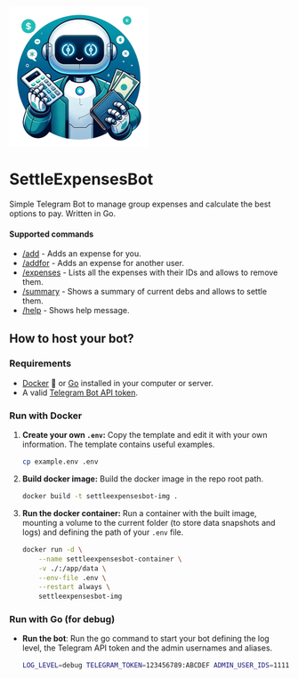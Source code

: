 <img src="./assets/bot-avatar.png" width=250/>

# SettleExpensesBot
Simple Telegram Bot to manage group expenses and calculate the best options to pay. Written in Go.

#### Supported commands
* [/add](#supported-commands) - Adds an expense for you.
* [/addfor](#supported-commands) - Adds an expense for another user.
* [/expenses](#supported-commands) - Lists all the expenses with their IDs and allows to remove them.
* [/summary](#supported-commands) - Shows a summary of current debs and allows to settle them.
* [/help](#supported-commands) - Shows help message.

## How to host your bot?

### Requirements
* [Docker](https://www.docker.com/get-started/) 🐳 or [Go](https://go.dev/learn/) installed in your computer or server.
* A valid [Telegram Bot API token](https://core.telegram.org/bots/tutorial#obtain-your-bot-token).

### Run with Docker

1. **Create your own `.env`:** Copy the template and edit it with your own information. The template contains useful examples.

    ```sh
    cp example.env .env
    ```

2. **Build docker image:** Build the docker image in the repo root path.

    ```sh
    docker build -t settleexpensesbot-img .
    ```

3. **Run the docker container:** Run a container with the built image, mounting a volume to the current folder (to store data snapshots and logs) and defining the path of your `.env` file. 

    ```sh
    docker run -d \
        --name settleexpensesbot-container \
        -v ./:/app/data \
        --env-file .env \
        --restart always \
        settleexpensesbot-img
    ```

### Run with Go (for debug)

* **Run the bot**: Run the go command to start your bot defining the log level, the Telegram API token and the admin usernames and aliases.

    ```sh
    LOG_LEVEL=debug TELEGRAM_TOKEN=123456789:ABCDEF ADMIN_USER_IDS=11111 ADMIN_USER_ALIASES=super-dev go run ./cmd/bot
    ```
